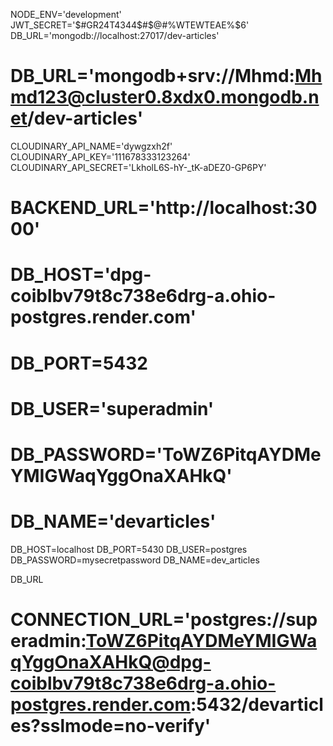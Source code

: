 NODE_ENV='development'
JWT_SECRET='$#GR24T4344$#$@#%WTEWTEAE%$6'
DB_URL='mongodb://localhost:27017/dev-articles'
# DB_URL='mongodb+srv://Mhmd:Mhmd123@cluster0.8xdx0.mongodb.net/dev-articles'
CLOUDINARY_API_NAME='dywgzxh2f'
CLOUDINARY_API_KEY='111678333123264'
CLOUDINARY_API_SECRET='LkholL6S-hY-_tK-aDEZ0-GP6PY'
# BACKEND_URL='http://localhost:3000'

# DB_HOST='dpg-coiblbv79t8c738e6drg-a.ohio-postgres.render.com'
# DB_PORT=5432
# DB_USER='superadmin'
# DB_PASSWORD='ToWZ6PitqAYDMeYMIGWaqYggOnaXAHkQ'
# DB_NAME='devarticles'

DB_HOST=localhost
DB_PORT=5430
DB_USER=postgres
DB_PASSWORD=mysecretpassword
DB_NAME=dev_articles

DB_URL

# CONNECTION_URL='postgres://superadmin:ToWZ6PitqAYDMeYMIGWaqYggOnaXAHkQ@dpg-coiblbv79t8c738e6drg-a.ohio-postgres.render.com:5432/devarticles?sslmode=no-verify'
